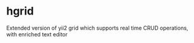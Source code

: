 # hgrid
Extended version of yii2 grid which supports real time CRUD operations, with enriched text editor
